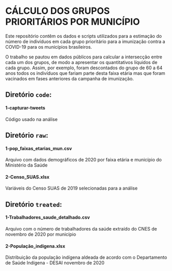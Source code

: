 # CÁLCULO DOS GRUPOS PRIORITÁRIOS POR MUNICÍPIO

Este repositório contêm os dados e scripts utilizados para a estimação do número de indivíduos em cada grupo prioritário para a imunização contra a COVID-19 para os municípios brasileiros.

O trabalho se pautou em dados públicos para calcular a intersecção entre cada um dos grupos, de modo a apresentar os quantitativos líquidos de cada grupo. Assim, por exemplo, foram descontados do grupo de 60 a 64 anos todos os indivíduos que fariam parte desta faixa etária mas que foram vacinados em fases anteriores da campanha de imunização.


## Diretório `code`:

#### 1-capturar-tweets
Código usado na análise


## Diretório `raw`:

#### 1-pop_faixas_etarias_mun.csv
Arquivo com dados demográficos de 2020 por faixa etária e município do Ministério da Saúde 

#### 2-Censo_SUAS.xlsx
Variáveis do Censo SUAS de 2019 selecionadas para a análise

## Diretório `treated`:

#### 1-Trabalhadores_saude_detalhado.csv 
Arquivo com o número de trabalhadores da saúde extraído do CNES de novembro de 2020 por município

#### 2-População_indigena.xlsx
Distribuição da população indígena aldeada de acordo com o Departamento de Saúde Indígena - DESAI novembro de 2020



